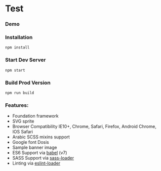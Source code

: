 # Test

### Demo

### Installation

```
npm install
```

### Start Dev Server

```
npm start
```

### Build Prod Version

```
npm run build
```

### Features:

* Foundation framework
* SVG sprite 
* Browser Compatibility IE10+, Chrome, Safari, Firefox, Android Chrome, IOS Safari
* Arabic SCSS mixins support
* Google font Dosis 
* Sample banner image
* ES6 Support via [babel](https://babeljs.io/) (v7)
* SASS Support via [sass-loader](https://github.com/jtangelder/sass-loader)
* Linting via [eslint-loader](https://github.com/MoOx/eslint-loader)
